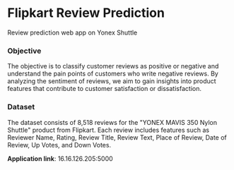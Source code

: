 # Flipkart Review Prediction
Review prediction web app on Yonex Shuttle 

<h3>Objective</h3>

The objective is to classify customer reviews as positive or negative and understand the pain points of customers who write negative reviews. By analyzing the sentiment of reviews, we aim to gain insights into product features that contribute to customer satisfaction or dissatisfaction.

<h3>Dataset</h3>

The dataset consists of 8,518 reviews for the "YONEX MAVIS 350 Nylon Shuttle" product from Flipkart. Each review includes features such as Reviewer Name, Rating, Review Title, Review Text, Place of Review, Date of Review, Up Votes, and Down Votes.

**Application link**: 16.16.126.205:5000 


